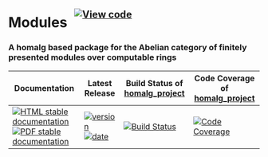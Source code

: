 <!-- BEGIN HEADER -->
# Modules&ensp;<sup><sup>[![View code][code-img]][code-url]</sup></sup>

### A homalg based package for the Abelian category of finitely presented modules over computable rings

| Documentation | Latest Release | Build Status of [homalg_project](/../../) | Code Coverage of [homalg_project](/../../) |
| ------------- | -------------- | ------------ | ------------- |
| [![HTML stable documentation][html-img]][html-url] [![PDF stable documentation][pdf-img]][pdf-url] | [![version][version-img]][version-url] [![date][date-img]][date-url] | [![Build Status][tests-img]][tests-url] | [![Code Coverage][codecov-img]][codecov-url] |

<!-- END HEADER -->
<!-- BEGIN FOOTER -->
[html-img]: https://img.shields.io/badge/🔗%20HTML-stable-blue.svg
[html-url]: https://homalg-project.github.io/homalg_project/Modules/doc/chap0_mj.html

[pdf-img]: https://img.shields.io/badge/🔗%20PDF-stable-blue.svg
[pdf-url]: https://homalg-project.github.io/homalg_project/Modules/download_pdf.html

[version-img]: https://img.shields.io/endpoint?url=https://homalg-project.github.io/homalg_project/Modules/badge_version.json&label=🔗%20version&color=yellow
[version-url]: https://homalg-project.github.io/homalg_project/Modules/view_release.html

[date-img]: https://img.shields.io/endpoint?url=https://homalg-project.github.io/homalg_project/Modules/badge_date.json&label=🔗%20released%20on&color=yellow
[date-url]: https://homalg-project.github.io/homalg_project/Modules/view_release.html

[tests-img]: https://github.com/homalg-project/homalg_project/workflows/Tests/badge.svg?branch=master
[tests-url]: https://github.com/homalg-project/homalg_project/actions?query=workflow%3ATests+branch%3Amaster

[codecov-img]: https://codecov.io/gh/homalg-project/homalg_project/branch/master/graph/badge.svg
[codecov-url]: https://codecov.io/gh/homalg-project/homalg_project

[code-img]: https://img.shields.io/badge/-View%20code-blue?logo=github
[code-url]: https://github.com/homalg-project/homalg_project/tree/master/Modules#top
<!-- END FOOTER -->
